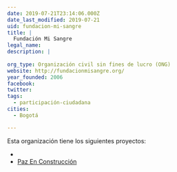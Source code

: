```yaml
---
date: 2019-07-21T23:14:06.000Z
date_last_modified: 2019-07-21
uid: fundacion-mi-sangre
title: |
  Fundación Mi Sangre
legal_name: 
description: |
  
org_type: Organización civil sin fines de lucro (ONG)
website: http://fundacionmisangre.org/
year_founded: 2006
facebook: 
twitter: 
tags:
  - participación-ciudadana
cities: 
  - Bogotá

---
```


Esta organización tiene los siguientes proyectos:

- [](/proyectos/az-en-construccion)
- [Paz En Construcción](/proyectos/paz-en-construccion)
